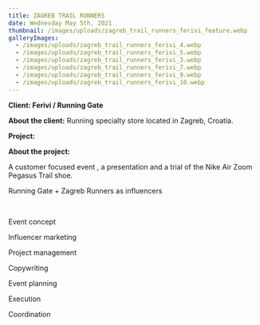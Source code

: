 ```yaml
---
title: ZAGREB TRAIL RUNNERS
date: Wednesday May 5th, 2021
thumbnail: /images/uploads/zagreb_trail_runners_ferivi_feature.webp
galleryImages:
  - /images/uploads/zagreb_trail_runners_ferivi_4.webp
  - /images/uploads/zagreb_trail_runners_ferivi_5.webp
  - /images/uploads/zagreb_trail_runners_ferivi_3.webp
  - /images/uploads/zagreb_trail_runners_ferivi_7.webp
  - /images/uploads/zagreb_trail_runners_ferivi_9.webp
  - /images/uploads/zagreb_trail_runners_ferivi_10.webp
---
```

**Client: Ferivi / Running Gate**

**About the client:** Running specialty store located in Zagreb, Croatia.

**Project:**

**About the project:**

A customer focused event , a presentation and a trial of the Nike Air Zoom Pegasus Trail shoe. 

Running Gate + Zagreb Runners as influencers

  

Event concept

Influencer marketing

Project management

Copywriting

Event planning

Execution

Coordination